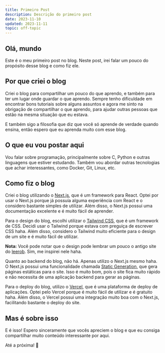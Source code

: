 ```yaml
---
title: Primeiro Post
description: Descrição do primeiro post
date: 2023-11-10
updated: 2023-11-11
topic: off-topic
---
```



## Olá, mundo

Este é o meu primeiro post no blog. Neste post, irei falar um pouco do propósito desse blog e como fiz ele.

## Por que criei o blog

Criei o blog para compartilhar um pouco do que aprendo, e também para ter um lugar onde
guardar o que aprendo. Sempre tenho dificuldade em encontrar bons tutoriais sobre alguns
assuntos e agora me sinto na obrigação de compartilhar o que aprendo, para ajudar outras pessoas que estão
na mesma situação que eu estava.

E também sigo a filosofia que diz que você só aprende de verdade quando ensina, então espero que
eu aprenda muito com esse blog.

## O que eu vou postar aqui

Vou falar sobre programação, principalmente sobre C, Python e outras linguagens que estiver
estudando. Também vou abordar outras tecnologias que achar interessantes, como Docker, Git,
Linux, etc.

## Como fiz o blog

Criei o blog utilizando o [Next.js](https://nextjs.org/), que é um framework para React. Optei por
usar o Next.js porque já possuía alguma experiência com React e o considero bastante simples de
utilizar. Além disso, o Next.js possui uma documentação excelente e é muito fácil de aprender.

Para o design do blog, escolhi utilizar o [Tailwind CSS](https://tailwindcss.com/), que é um framework de
CSS. Decidi usar o Tailwind porque estava com preguiça de escrever CSS haha. Além disso,
considero o Tailwind muito eficiente para o design de um site e é muito fácil de utilizar.

**Nota:** Você pode notar que o design pode lembrar um pouco o antigo site do [leerob](https://leerob.io/).
Sim, me inspirei nele haha.

Quanto ao backend do blog, não há. Apenas utilizo o Next.js mesmo haha. O Next.js possui uma funcionalidade
chamada [Static Generation](https://nextjs.org/docs/basic-features/pages#static-generation-recommended),
que gera páginas estáticas para o site. Isso é muito bom, pois o site fica muito rápido e não
necessita de uma aplicação backend para gerar as páginas.

Para o deploy do blog, utilizo o [Vercel](https://vercel.com/), que é uma plataforma de deploy de
aplicações. Optei pelo Vercel porque é muito fácil de utilizar e é gratuito haha. Além disso,
o Vercel possui uma integração muito boa com o Next.js, facilitando bastante o deploy do site.

## Mas é sobre isso

E é isso! Espero sinceramente que vocês apreciem o blog e que eu consiga compartilhar muito conteúdo interessante por aqui.

Até a próxima! 👋
